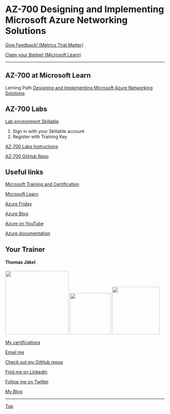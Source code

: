 # AZ-700 Designing and Implementing Microsoft Azure Networking Solutions

[Give Feedback! (Metrics That Matter)](https://www.metricsthatmatter.com/url/u.aspx?2E609C6D8198460243)

[Claim your Badge! (Microsoft Learn)](https://learn.microsoft.com/users/me/achievements?redeem=89Q49J&WT.mc_id=ilt_partner_webpage_wwl&ocid=5189688)

---

## AZ-700 at Microsoft Learn

Lerning Path [Designing and Implementing Microsoft Azure Networking Solutions](https://learn.microsoft.com/en-us/training/paths/design-implement-microsoft-azure-networking-solutions-az-700/)


## AZ-700 Labs

[Lab environment Skillable](https://brainymotion.learnondemand.net) 

1. Sign in with your Skillable account 
2. Register with Training Key


[AZ-700 Labs Instructions](https://microsoftlearning.github.io/AZ-700-Designing-and-Implementing-Microsoft-Azure-Networking-Solutions/)

[AZ-700 GitHub Repo](https://github.com/MicrosoftLearning/AZ-700-Designing-and-Implementing-Microsoft-Azure-Networking-Solutions)



## Useful links

[Microsoft Training and Certification](https://aka.ms/traincertposter)

[Microsoft Learn](https://docs.microsoft.com/en-us/learn/)

[Azure Friday](https://docs.microsoft.com/en-us/shows/azure-friday/)

[Azure Blog](https://azure.microsoft.com/en-us/blog/)

[Azure on YouTube](https://www.youtube.com/c/MicrosoftAzure)

[Azure documentation](https://docs.microsoft.com/en-us/azure/)


##  Your Trainer
#### Thomas Jäkel

<img src="https://download69118.blob.core.windows.net/anon/Profilbild.jpg" width="200"/>
<a href="https://www.credly.com/badges/45225cf5-ede7-45d2-8ac6-b5a22315679c/public_url"><img src="https://download69118.blob.core.windows.net/anon/microsoft-certified-trainer-2023-2024.png" width="130"/></a>
<a href="https://www.credly.com/badges/fc4737d8-923a-4d37-8f1a-497c08a7c1ff/public_url"><img src="https://download69118.blob.core.windows.net/anon/AAI-badge.png" width="150"/></a>

[My certifications](https://www.credly.com/users/thomas-jakel)

[Email me](mailto:thomas.jaekel@brainymotion.de?subject=AZ-700)

[Check out my GitHub repos](https://github.com/www42)

[Find me on LinkedIn](https://linkedin.com/in/tjkkll)

[Follow me on Twitter](https://twitter.com/tjkkll)

[My Blog](https://blog.az.training)


---

[Top](#az-700-designing-and-implementing-microsoft-azure-networking-solutions)
